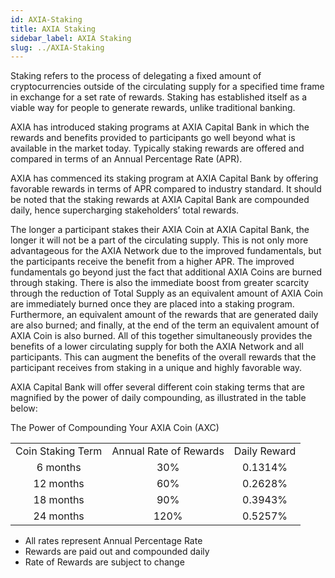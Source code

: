 ```yaml
---
id: AXIA-Staking
title: AXIA Staking
sidebar_label: AXIA Staking
slug: ../AXIA-Staking
---
```


Staking refers to the process of delegating a fixed amount of cryptocurrencies outside of the circulating supply for a specified time frame in exchange for a set rate of rewards. Staking has established itself as a viable way for people to generate rewards, unlike traditional banking.

AXIA has introduced staking programs at AXIA Capital Bank in which the rewards and benefits provided to participants go well beyond what is available in the market today. Typically staking rewards are offered and compared in terms of an Annual Percentage Rate (APR). 

AXIA has commenced its staking program at AXIA Capital Bank by offering favorable rewards in terms of APR compared to industry standard. It should be noted that the staking rewards at AXIA Capital Bank are compounded daily, hence supercharging stakeholders’ total rewards.

The longer a participant stakes their AXIA Coin at AXIA Capital Bank, the longer it will not be a part of the circulating supply. This is not only more advantageous for the AXIA Network due to the improved fundamentals, but the participants receive the benefit from a higher APR. The improved fundamentals go beyond just the fact that additional AXIA Coins are burned through staking. There is also the immediate boost from greater scarcity through the reduction of Total Supply as an equivalent amount of AXIA Coin are immediately burned once they are placed into a staking program. Furthermore, an equivalent amount of the rewards that are generated daily are also burned; and finally, at the end of the term an equivalent amount of AXIA Coin is also burned. All of this together simultaneously provides the benefits of a lower circulating supply for both the AXIA Network and all participants. This can augment the benefits of the overall rewards that the participant receives from staking in a unique and highly favorable way. 

AXIA Capital Bank will offer several different coin staking terms that are magnified by the power of daily compounding, as illustrated in the table below:



The Power of Compounding Your AXIA Coin (AXC)

|               |                        |                             | 
| :-----------: | :--------------------: | :-------------------------: | 
| Coin Staking Term  |     Annual Rate of Rewards       | Daily Reward | 
|    6 months    |          30%            |          0.1314%           | 
|    12 months    |           60%           |            0.2628%          | 
|     18 months    |          90%          |           0.3943%            | 
|     24 months     |          120%          |           0.5257%            | 

* All rates represent Annual Percentage Rate
* Rewards are paid out and compounded daily
* Rate of Rewards are subject to change

